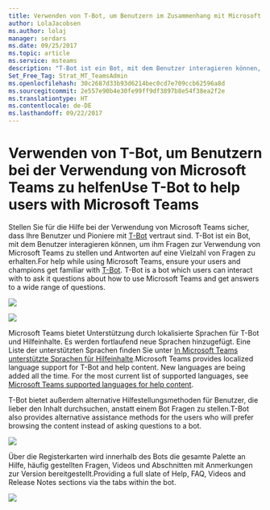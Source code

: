```yaml
---
title: Verwenden von T-Bot, um Benutzern im Zusammenhang mit Microsoft Teams zu helfen | Microsoft-Support
author: LolaJacobsen
ms.author: lolaj
manager: serdars
ms.date: 09/25/2017
ms.topic: article
ms.service: msteams
description: "T-Bot ist ein Bot, mit dem Benutzer interagieren können, um ihm Fragen zur Verwendung von Microsoft Teams zu stellen und Antworten auf eine Vielzahl von Fragen zu erhalten."
Set_Free_Tag: Strat_MT_TeamsAdmin
ms.openlocfilehash: 30c2687d33b93d6214bec0cd7e709ccb62596a8d
ms.sourcegitcommit: 2e557e90b4e30fe99ff9df3897b8e54f38ea2f2e
ms.translationtype: HT
ms.contentlocale: de-DE
ms.lasthandoff: 09/22/2017
---
```

<a name="use-t-bot-to-help-users-with-microsoft-teams"></a><span data-ttu-id="19e23-103">Verwenden von T-Bot, um Benutzern bei der Verwendung von Microsoft Teams zu helfen</span><span class="sxs-lookup"><span data-stu-id="19e23-103">Use T-Bot to help users with Microsoft Teams</span></span>
============================================

<span data-ttu-id="19e23-p101">Stellen Sie für die Hilfe bei der Verwendung von Microsoft Teams sicher, dass Ihre Benutzer und Pioniere mit [T-Bot](https://support.office.com/en-us/article/Apps-and-services-cc1fba57-9900-4634-8306-2360a40c665b?ui=en-US&rs=en-US&ad=US#bkmk_bots) vertraut sind. T-Bot ist ein Bot, mit dem Benutzer interagieren können, um ihm Fragen zur Verwendung von Microsoft Teams zu stellen und Antworten auf eine Vielzahl von Fragen zu erhalten.</span><span class="sxs-lookup"><span data-stu-id="19e23-p101">For help while using Microsoft Teams, ensure your users and champions get familiar with [T-Bot](https://support.office.com/en-us/article/Apps-and-services-cc1fba57-9900-4634-8306-2360a40c665b?ui=en-US&rs=en-US&ad=US#bkmk_bots). T-Bot is a bot which users can interact with to ask it questions about how to use Microsoft Teams and get answers to a wide range of questions.</span></span>

![](media/Use_T-Bot_to_help_users_with_Microsoft_Teams_image1.png)

![](media/Use_T-Bot_to_help_users_with_Microsoft_Teams_image2.png)

<span data-ttu-id="19e23-p102">Microsoft Teams bietet Unterstützung durch lokalisierte Sprachen für T-Bot und Hilfeinhalte. Es werden fortlaufend neue Sprachen hinzugefügt. Eine Liste der unterstützten Sprachen finden Sie unter [In Microsoft Teams unterstützte Sprachen für Hilfeinhalte](https://support.office.com/en-us/article/Microsoft-Teams-supported-languages-for-help-content-9c71d10a-0c5c-49d4-b6d7-0c58cdfdf4cf).</span><span class="sxs-lookup"><span data-stu-id="19e23-p102">Microsoft Teams provides localized language support for T-Bot and help content. New languages are being added all the time. For the most current list of supported languages, see [Microsoft Teams supported languages for help content](https://support.office.com/en-us/article/Microsoft-Teams-supported-languages-for-help-content-9c71d10a-0c5c-49d4-b6d7-0c58cdfdf4cf).</span></span>

<span data-ttu-id="19e23-109">T-Bot bietet außerdem alternative Hilfestellungsmethoden für Benutzer, die lieber den Inhalt durchsuchen, anstatt einem Bot Fragen zu stellen.</span><span class="sxs-lookup"><span data-stu-id="19e23-109">T-Bot also provides alternative assistance methods for the users who will prefer browsing the content instead of asking questions to a bot.</span></span>

![](media/Use_T-Bot_to_help_users_with_Microsoft_Teams_image3.png)

<span data-ttu-id="19e23-110">Über die Registerkarten wird innerhalb des Bots die gesamte Palette an Hilfe, häufig gestellten Fragen, Videos und Abschnitten mit Anmerkungen zur Version bereitgestellt.</span><span class="sxs-lookup"><span data-stu-id="19e23-110">Providing a full slate of Help, FAQ, Videos and Release Notes sections via the tabs within the bot.</span></span>

![](media/Use_T-Bot_to_help_users_with_Microsoft_Teams_image4.png)
